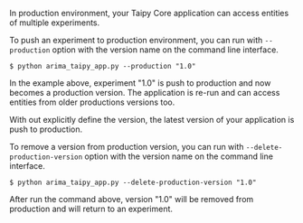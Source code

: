 In production environment, your Taipy Core application can access entities of multiple experiments.

To push an experiment to production environment, you can run with `--production` option with the version name on the command line interface.

```console
$ python arima_taipy_app.py --production "1.0"
```

In the example above, experiment "1.0" is push to production and now becomes a production version. The application is re-run and can access entities from older productions versions too.

With out explicitly define the version, the latest version of your application is push to production.

To remove a version from production version, you can run with `--delete-production-version` option with the version name on the command line interface.

```console
$ python arima_taipy_app.py --delete-production-version "1.0"
```

After run the command above, version "1.0" will be removed from production and will return to an experiment.
